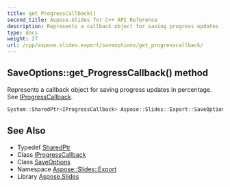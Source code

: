 ```yaml
---
title: get_ProgressCallback()
second_title: Aspose.Slides for C++ API Reference
description: Represents a callback object for saving progress updates in percentage. See IProgressCallback.
type: docs
weight: 27
url: /cpp/aspose.slides.export/saveoptions/get_progresscallback/
---
```

## SaveOptions::get_ProgressCallback() method


Represents a callback object for saving progress updates in percentage. See [IProgressCallback](../../../aspose.slides/iprogresscallback/).

```cpp
System::SharedPtr<IProgressCallback> Aspose::Slides::Export::SaveOptions::get_ProgressCallback() override
```

## See Also

* Typedef [SharedPtr](../../system/sharedptr/)
* Class [IProgressCallback](../../aspose.slides/iprogresscallback/)
* Class [SaveOptions](./)
* Namespace [Aspose::Slides::Export](../)
* Library [Aspose.Slides](../../)